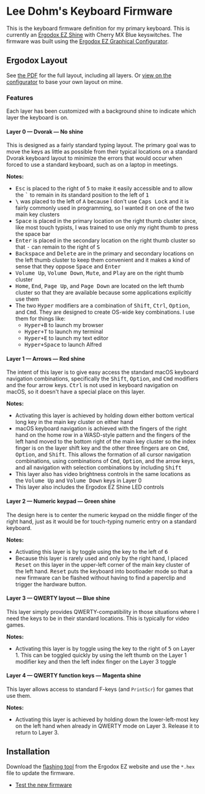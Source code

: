 # Lee Dohm's Keyboard Firmware

This is the keyboard firmware definition for my primary keyboard. This is currently an [Ergodox EZ Shine][ergodox] with Cherry MX Blue keyswitches. The firmware was built using the [Ergodox EZ Graphical Configurator][configurator].

[configurator]: https://configure.ergodox-ez.com/layouts/default/latest/0
[ergodox]: https://ergodox-ez.com/

## Ergodox Layout

See [the PDF][ergodox-pdf] for the full layout, including all layers. Or [view on the configurator][ergodox-layout] to base your own layout on mine.

[ergodox-layout]: https://configure.ergodox-ez.com/layouts/bvZRp/latest/0
[ergodox-pdf]: ./keyboard-layout.pdf

### Features

Each layer has been customized with a background shine to indicate which layer the keyboard is on.

#### Layer 0 &mdash; Dvorak &mdash; No shine

This is designed as a fairly standard typing layout. The primary goal was to move the keys as little as possible from their typical locations on a standard Dvorak keyboard layout to minimize the errors that would occur when forced to use a standard keyboard, such as on a laptop in meetings.

**Notes:**

* <kbd>Esc</kbd> is placed to the right of <kbd>5</kbd> to make it easily accessible and to allow the <kbd>\`</kbd> to remain in its standard position to the left of <kbd>1</kbd>
* <kbd>\\</kbd> was placed to the left of <kbd>A</kbd> because I don't use <kbd>Caps Lock</kbd> and it is fairly commonly used in programming, so I wanted it on one of the two main key clusters
* <kbd>Space</kbd> is placed in the primary location on the right thumb cluster since, like most touch typists, I was trained to use only my right thumb to press the space bar
* <kbd>Enter</kbd> is placed in the secondary location on the right thumb cluster so that <kbd>-</kbd> can remain to the right of <kbd>S</kbd>
* <kbd>Backspace</kbd> and <kbd>Delete</kbd> are in the primary and secondary locations on the left thumb cluster to keep them convenient and it makes a kind of sense that they oppose <kbd>Space</kbd> and <kbd>Enter</kbd>
* <kbd>Volume Up</kbd>, <kbd>Volume Down</kbd>, <kbd>Mute</kbd>, and <kbd>Play</kbd> are on the right thumb cluster
* <kbd>Home</kbd>, <kbd>End</kbd>, <kbd>Page Up</kbd>, and <kbd>Page Down</kbd> are located on the left thumb cluster so that they are available because some applications explicitly use them
* The two <kbd>Hyper</kbd> modifiers are a combination of <kbd>Shift</kbd>, <kbd>Ctrl</kbd>, <kbd>Option</kbd>, and <kbd>Cmd</kbd>. They are designed to create OS-wide key combinations. I use them for things like:
    * <kbd>Hyper+B</kbd> to launch my browser
    * <kbd>Hyper+T</kbd> to launch my terminal
    * <kbd>Hyper+E</kbd> to launch my text editor
    * <kbd>Hyper+Space</kbd> to launch Alfred

#### Layer 1 &mdash; Arrows &mdash; Red shine

The intent of this layer is to give easy access the standard macOS keyboard navigation combinations, specifically the <kbd>Shift</kbd>, <kbd>Option</kbd>, and <kbd>Cmd</kbd> modifiers and the four arrow keys. <kbd>Ctrl</kbd> is not used in keyboard navigation on macOS, so it doesn't have a special place on this layer.

**Notes:**

* Activating this layer is achieved by holding down either bottom vertical long key in the main key cluster on either hand
* macOS keyboard navigation is achieved with the fingers of the right hand on the home row in a WASD-style pattern and the fingers of the left hand moved to the bottom right of the main key cluster so the index finger is on the layer shift key and the other three fingers are on <kbd>Cmd</kbd>, <kbd>Option</kbd>, and <kbd>Shift</kbd>. This allows the formation of all cursor navigation combinations, using combinations of <kbd>Cmd</kbd>, <kbd>Option</kbd>, and the arrow keys, and all navigation with selection combinations by including <kbd>Shift</kbd>
* This layer also has video brightness controls in the same locations as the <kbd>Volume Up</kbd> and <kbd>Volume Down</kbd> keys in Layer 0
* This layer also includes the Ergodox EZ Shine LED controls

#### Layer 2 &mdash; Numeric keypad &mdash; Green shine

The design here is to center the numeric keypad on the middle finger of the right hand, just as it would be for touch-typing numeric entry on a standard keyboard.

**Notes:**

* Activating this layer is by toggle using the key to the left of <kbd>6</kbd>
* Because this layer is rarely used and only by the right hand, I placed <kbd>Reset</kbd> on this layer in the upper-left corner of the main key cluster of the left hand. <kbd>Reset</kbd> puts the keyboard into bootloader mode so that a new firmware can be flashed without having to find a paperclip and trigger the hardware button.

#### Layer 3 &mdash; QWERTY layout &mdash; Blue shine

This layer simply provides QWERTY-compatibility in those situations where I need the keys to be in their standard locations. This is typically for video games.

**Notes:**

* Activating this layer is by toggle using the key to the right of <kbd>5</kbd> on Layer 1. This can be toggled quickly by using the left thumb on the Layer 1 modifier key and then the left index finger on the Layer 3 toggle

#### Layer 4 &mdash; QWERTY function keys &mdash; Magenta shine

This layer allows access to standard F-keys (and `PrintScr`) for games that use them.

**Notes:**

* Activating this layer is achieved by holding down the lower-left-most key on the left hand when already in QWERTY mode on Layer 3. Release it to return to Layer 3.

## Installation

Download the [flashing tool](https://ergodox-ez.com/pages/wally?mc_cid=f143adc401&mc_eid=9c22d0ce78) from the Ergodox EZ website and use the `*.hex` file to update the firmware.

* [Test the new firmware](http://www.keyboardtester.com/tester.html)
